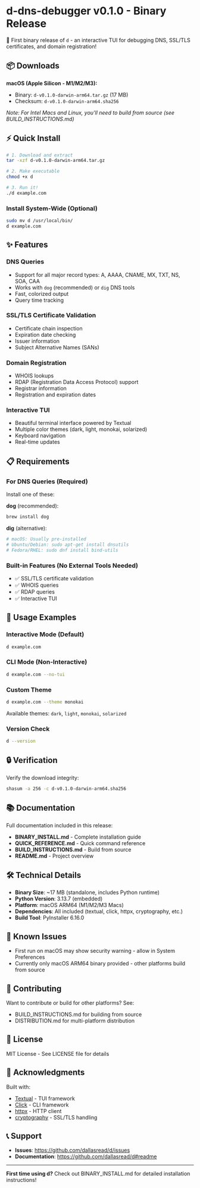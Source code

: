 # d-dns-debugger v0.1.0 - Binary Release

🚀 First binary release of `d` - an interactive TUI for debugging DNS, SSL/TLS certificates, and domain registration!

## 📦 Downloads

**macOS (Apple Silicon - M1/M2/M3):**
- Binary: `d-v0.1.0-darwin-arm64.tar.gz` (17 MB)
- Checksum: `d-v0.1.0-darwin-arm64.sha256`

*Note: For Intel Macs and Linux, you'll need to build from source (see BUILD_INSTRUCTIONS.md)*

## ⚡ Quick Install

```bash
# 1. Download and extract
tar -xzf d-v0.1.0-darwin-arm64.tar.gz

# 2. Make executable
chmod +x d

# 3. Run it!
./d example.com
```

### Install System-Wide (Optional)
```bash
sudo mv d /usr/local/bin/
d example.com
```

## ✨ Features

### DNS Queries
- Support for all major record types: A, AAAA, CNAME, MX, TXT, NS, SOA, CAA
- Works with `dog` (recommended) or `dig` DNS tools
- Fast, colorized output
- Query time tracking

### SSL/TLS Certificate Validation
- Certificate chain inspection
- Expiration date checking
- Issuer information
- Subject Alternative Names (SANs)

### Domain Registration
- WHOIS lookups
- RDAP (Registration Data Access Protocol) support
- Registrar information
- Registration and expiration dates

### Interactive TUI
- Beautiful terminal interface powered by Textual
- Multiple color themes (dark, light, monokai, solarized)
- Keyboard navigation
- Real-time updates

## 📋 Requirements

### For DNS Queries (Required)
Install one of these:

**dog** (recommended):
```bash
brew install dog
```

**dig** (alternative):
```bash
# macOS: Usually pre-installed
# Ubuntu/Debian: sudo apt-get install dnsutils
# Fedora/RHEL: sudo dnf install bind-utils
```

### Built-in Features (No External Tools Needed)
- ✅ SSL/TLS certificate validation
- ✅ WHOIS queries
- ✅ RDAP queries
- ✅ Interactive TUI

## 🎯 Usage Examples

### Interactive Mode (Default)
```bash
d example.com
```

### CLI Mode (Non-Interactive)
```bash
d example.com --no-tui
```

### Custom Theme
```bash
d example.com --theme monokai
```

Available themes: `dark`, `light`, `monokai`, `solarized`

### Version Check
```bash
d --version
```

## 🔒 Verification

Verify the download integrity:
```bash
shasum -a 256 -c d-v0.1.0-darwin-arm64.sha256
```

## 📚 Documentation

Full documentation included in this release:
- **BINARY_INSTALL.md** - Complete installation guide
- **QUICK_REFERENCE.md** - Quick command reference
- **BUILD_INSTRUCTIONS.md** - Build from source
- **README.md** - Project overview

## 🛠️ Technical Details

- **Binary Size**: ~17 MB (standalone, includes Python runtime)
- **Python Version**: 3.13.7 (embedded)
- **Platform**: macOS ARM64 (M1/M2/M3 Macs)
- **Dependencies**: All included (textual, click, httpx, cryptography, etc.)
- **Build Tool**: PyInstaller 6.16.0

## 🐛 Known Issues

- First run on macOS may show security warning - allow in System Preferences
- Currently only macOS ARM64 binary provided - other platforms build from source

## 🤝 Contributing

Want to contribute or build for other platforms? See:
- BUILD_INSTRUCTIONS.md for building from source
- DISTRIBUTION.md for multi-platform distribution

## 📝 License

MIT License - See LICENSE file for details

## 🙏 Acknowledgments

Built with:
- [Textual](https://github.com/Textualize/textual) - TUI framework
- [Click](https://click.palletsprojects.com/) - CLI framework
- [httpx](https://www.python-httpx.org/) - HTTP client
- [cryptography](https://cryptography.io/) - SSL/TLS handling

## 📞 Support

- **Issues**: https://github.com/dallasread/d/issues
- **Documentation**: https://github.com/dallasread/d#readme

---

**First time using d?** Check out BINARY_INSTALL.md for detailed installation instructions!
